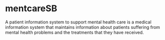 # mentcareSB
A patient information system to support mental health care is a medical information system that maintains information about patients suffering from mental health problems and the treatments that they have received.

